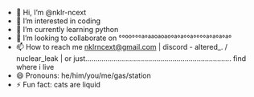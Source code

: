 - 👋 Hi, I’m @nklr-ncext
- 👀 I’m interested in coding
- 🌱 I’m currently learning python
- 💞️ I’m looking to collaborate on °°ºº°°°ª°ªªºªºªº°ª°ª°°ª°°°°ª°ª°ª°ª°
- 📫 How to reach me nklrncext@gmail.com | discord - altered_. / nuclear_leak | or just........................................................................ find where i live
- 😄 Pronouns: he/him/you/me/gas/station
- ⚡ Fun fact: cats are liquid

<!---
you are not real
--->
